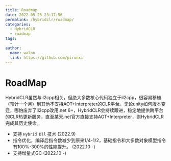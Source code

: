 ```yaml
---
title: Roadmap
date: 2022-05-25 23:17:56
permalink: /hybridclr/roadmap/
categories:
  - HybridCLR
  - roadmap
tags:
  - 
author: 
  name: walon
  link: https://github.com/pirunxi
---
```


# RoadMap

HybridCLR虽然与il2cpp相关，但绝大多数核心代码独立于il2cpp，很容易移植（预计一个月）到其他不支持AOT+Interpreter的CLR平台。无论unity如何版本变迁，哪怕废弃了il2cpp改用.net 6+，HybridCLR会持续跟进，稳定地提供跨平台的CLR热更新服务，直至某天.net官方直接支持AOT+Interpreter，则HybridCLR完成其历史使命。

- 支持 `Hybrid Dll` 技术 (2022.9)
- 指令优化，编译后指令数减少到原来1/4-1/2，基础指令和大多数对象模型指令有100%-300%的性能提升。 (2022.10 -)
- 支持增量式GC (2022.10 -)

